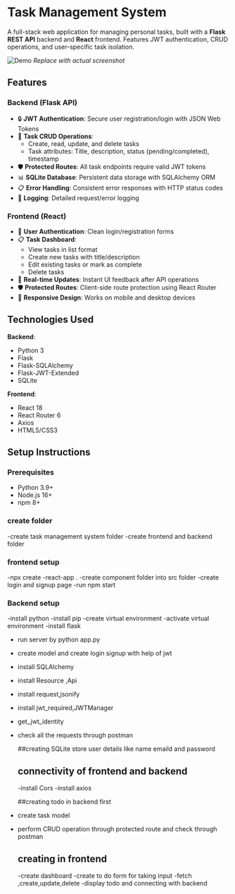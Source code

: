 # Task Management System

A full-stack web application for managing personal tasks, built with a **Flask REST API** backend and **React** frontend. Features JWT authentication, CRUD operations, and user-specific task isolation.

![Demo](https://via.placeholder.com/800x400.png?text=Task+Management+Demo) *Replace with actual screenshot*

## Features

### Backend (Flask API)
- 🔒 **JWT Authentication**: Secure user registration/login with JSON Web Tokens
- 📝 **Task CRUD Operations**: 
  - Create, read, update, and delete tasks
  - Task attributes: Title, description, status (pending/completed), timestamp
- 🛡️ **Protected Routes**: All task endpoints require valid JWT tokens
- 📊 **SQLite Database**: Persistent data storage with SQLAlchemy ORM
- 📋 **Error Handling**: Consistent error responses with HTTP status codes
- 📜 **Logging**: Detailed request/error logging

### Frontend (React)
- 👤 **User Authentication**: Clean login/registration forms
- 📋 **Task Dashboard**: 
  - View tasks in list format
  - Create new tasks with title/description
  - Edit existing tasks or mark as complete
  - Delete tasks
- 🔄 **Real-time Updates**: Instant UI feedback after API operations
- 🛡️ **Protected Routes**: Client-side route protection using React Router
- 📱 **Responsive Design**: Works on mobile and desktop devices

## Technologies Used

**Backend**:
- Python 3
- Flask
- Flask-SQLAlchemy
- Flask-JWT-Extended
- SQLite

**Frontend**:
- React 18
- React Router 6
- Axios
- HTML5/CSS3

## Setup Instructions

### Prerequisites
- Python 3.9+
- Node.js 16+
- npm 8+

 
### create folder
-create task management system folder
-create frontend and backend folder


### frontend setup 
-npx create -react-app .
-create component folder into src folder
-create login and signup page
-run npm start


### Backend setup
-install python 
-install pip
-create virtual environment
-activate virtual environment
-install flask
- run server by python app.py
- create model and create login signup with help of jwt
- install SQLAlchemy
- install Resource ,Api
- install  request,jsonify
- install jwt_required,JWTManager
- get_jwt_identity
- check all the requests through postman

  ##creating SQLite
  store user details like name emaild and password


   ## connectivity of frontend and backend
  -install Cors
  -install axios

  ##creating todo in backend first
 - create task model
 - perform CRUD operation through protected route and check through postman

   ## creating in frontend
   -create dashboard
   -create to do form for taking input
   -fetch ,create,update,delete
   -display todo
   and connecting with backend


   
  
  
  


